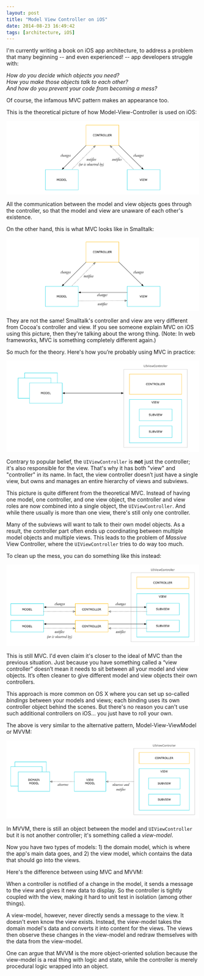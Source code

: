 ```yaml
---
layout: post
title: "Model View Controller on iOS"
date: 2014-08-23 16:49:42
tags: [architecture, iOS]
---
```

I'm currently writing a book on iOS app architecture, to address a problem that many beginning -- and even experienced! -- app developers struggle with:

*How do you decide which objects you need?  
How you make those objects talk to each other?  
And how do you prevent your code from becoming a mess?*

Of course, the infamous MVC pattern makes an appearance too.

This is the theoretical picture of how Model-View-Controller is used on iOS:

![The MVC pattern in the Cocoa frameworks](/images/MVC/cocoa.png)

All the communication between the model and view objects goes through the controller, so that the model and view are unaware of each other's existence.

On the other hand, this is what MVC looks like in Smalltalk:

![The MVC pattern in Smalltalk](/images/MVC/smalltalk.png)

They are not the same! Smalltalk's controller and view are very different from Cocoa's controller and view. If you see someone explain MVC on iOS using this picture, then they're talking about the wrong thing. (Note: In web frameworks, MVC is something completely different again.)

So much for the theory. Here's how you’re probably using MVC in practice:

![UIViewController is both the controller and the view hierarchy](/images/MVC/typical-view-controller.png)

Contrary to popular belief, the `UIViewController` is **not** just the controller; it's also responsible for the view. That's why it has both "view" and "controller" in its name. In fact, the view controller doesn’t just have a single view, but owns and manages an entire hierarchy of views and subviews. 

This picture is quite different from the theoretical MVC. Instead of having one model, one controller, and one view object, the controller and view roles are now combined into a single object, the `UIViewController`. And while there usually is more than one view, there's still only one controller.

Many of the subviews will want to talk to their own model objects. As a result, the controller part often ends up coordinating between multiple model objects and multiple views. This leads to the problem of *Massive* View Controller, where the `UIViewController` tries to do way too much.

To clean up the mess, you can do something like this instead:

![You can have more than one controller](/images/MVC/multiple-controllers.png)

This is still MVC. I'd even claim it's closer to the ideal of MVC than the previous situation. Just because you have something called a “view controller” doesn’t mean it needs to sit between all your model and view objects. It’s often cleaner to give different model and view objects their own controllers.

This approach is more common on OS X where you can set up so-called *bindings* between your models and views; each binding uses its own controller object behind the scenes. But there's no reason you can't use such additional controllers on iOS... you just have to roll your own.

The above is very similar to the alternative pattern, Model-View-ViewModel or MVVM:

![MVVM replaces the controller with another model object](/images/MVC/mvvm.png)

In MVVM, there is still an object between the model and `UIViewController` but it is not another controller; it's something called a *view-model*.

Now you have two types of models: 1) the domain model, which is where the app's main data goes, and 2) the view model, which contains the data that should go into the views.

Here's the difference between using MVC and MVVM:

When a controller is notified of a change in the model, it sends a message to the view and gives it new data to display. So the controller is tightly coupled with the view, making it hard to unit test in isolation (among other things).

A view-model, however, never directly sends a message to the view. It doesn't even know the view exists. Instead, the view-model takes the domain model's data and converts it into content for the views. The views then observe these changes in the view-model and redraw themselves with the data from the view-model.

One can argue that MVVM is the more object-oriented solution because the view-model is a real thing with logic and state, while the controller is merely procedural logic wrapped into an object.
